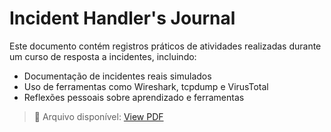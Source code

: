 # Incident Handler's Journal

Este documento contém registros práticos de atividades realizadas durante um curso de resposta a incidentes, incluindo:

- Documentação de incidentes reais simulados
- Uso de ferramentas como Wireshark, tcpdump e VirusTotal
- Reflexões pessoais sobre aprendizado e ferramentas

> 📄 Arquivo disponível: [View PDF](./incident-handlers-journal/incident-handlers-journal.pdf)
